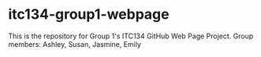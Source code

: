 # itc134-group1-webpage
This is the repository for Group 1's ITC134 GitHub Web Page Project.
Group members: Ashley, Susan, Jasmine, Emily
